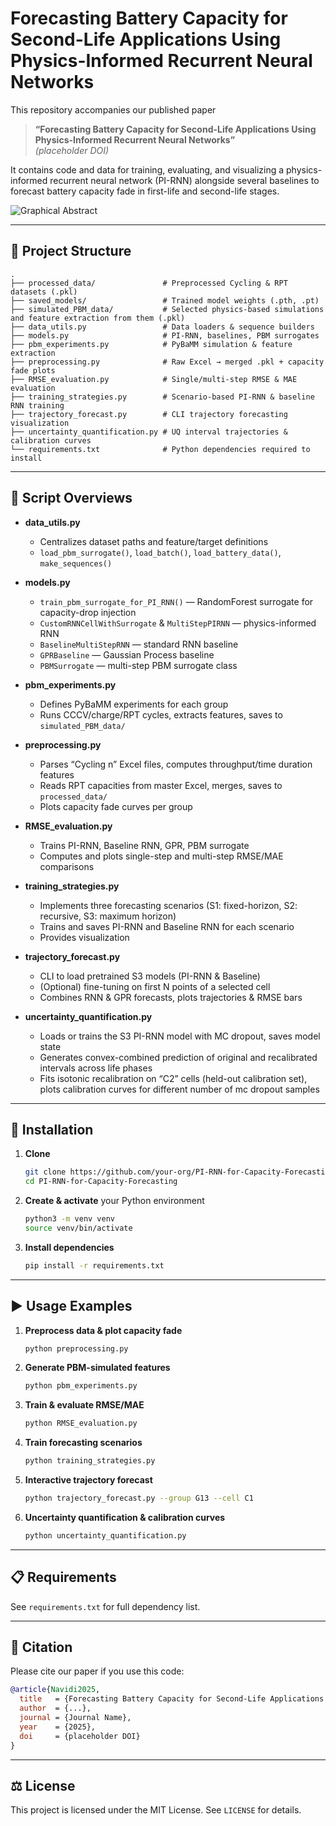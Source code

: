 # Forecasting Battery Capacity for Second-Life Applications Using Physics-Informed Recurrent Neural Networks

This repository accompanies our published paper  
> **“Forecasting Battery Capacity for Second-Life Applications Using Physics-Informed Recurrent Neural Networks”**  
> *(placeholder DOI)*  

It contains code and data for training, evaluating, and visualizing a physics-informed recurrent neural network (PI-RNN) alongside several baselines to forecast battery capacity fade in first-life and second-life stages.

![Graphical Abstract](figures/graphical_abstract.png)

---

## 🚀 Project Structure

```
.
├── processed_data/               # Preprocessed Cycling & RPT datasets (.pkl)
├── saved_models/                 # Trained model weights (.pth, .pt)
├── simulated_PBM_data/           # Selected physics-based simulations and feature extraction from them (.pkl)
├── data_utils.py                 # Data loaders & sequence builders
├── models.py                     # PI-RNN, baselines, PBM surrogates
├── pbm_experiments.py            # PyBaMM simulation & feature extraction
├── preprocessing.py              # Raw Excel → merged .pkl + capacity fade plots
├── RMSE_evaluation.py            # Single/multi-step RMSE & MAE evaluation
├── training_strategies.py        # Scenario-based PI-RNN & baseline RNN training
├── trajectory_forecast.py        # CLI trajectory forecasting visualization
├── uncertainty_quantification.py # UQ interval trajectories & calibration curves
└── requirements.txt              # Python dependencies required to install
```

---

## 📄 Script Overviews

- **data_utils.py**  
  - Centralizes dataset paths and feature/target definitions  
  - `load_pbm_surrogate()`, `load_batch()`, `load_battery_data()`, `make_sequences()`

- **models.py**  
  - `train_pbm_surrogate_for_PI_RNN()` — RandomForest surrogate for capacity-drop injection  
  - `CustomRNNCellWithSurrogate` & `MultiStepPIRNN` — physics-informed RNN  
  - `BaselineMultiStepRNN` — standard RNN baseline  
  - `GPRBaseline` — Gaussian Process baseline  
  - `PBMSurrogate` — multi-step PBM surrogate class  

- **pbm_experiments.py**  
  - Defines PyBaMM experiments for each group  
  - Runs CCCV/charge/RPT cycles, extracts features, saves to `simulated_PBM_data/`

- **preprocessing.py**  
  - Parses “Cycling n” Excel files, computes throughput/time duration features  
  - Reads RPT capacities from master Excel, merges, saves to `processed_data/`  
  - Plots capacity fade curves per group

- **RMSE_evaluation.py**  
  - Trains PI-RNN, Baseline RNN, GPR, PBM surrogate   
  - Computes and plots single-step and multi-step RMSE/MAE comparisons

- **training_strategies.py**  
  - Implements three forecasting scenarios (S1: fixed-horizon, S2: recursive, S3: maximum horizon)  
  - Trains and saves PI-RNN and Baseline RNN for each scenario  
  - Provides visualization 

- **trajectory_forecast.py**  
  - CLI to load pretrained S3 models (PI-RNN & Baseline)  
  - (Optional) fine-tuning on first N points of a selected cell  
  - Combines RNN & GPR forecasts, plots trajectories & RMSE bars

- **uncertainty_quantification.py**  
  - Loads or trains the S3 PI-RNN model with MC dropout, saves model state  
  - Generates convex-combined prediction of original and recalibrated intervals across life phases  
  - Fits isotonic recalibration on “C2” cells (held-out calibration set), plots calibration curves for different number of mc dropout samples

---

## 🔧 Installation

1. **Clone**  
   ```bash
   git clone https://github.com/your-org/PI-RNN-for-Capacity-Forecasting.git
   cd PI-RNN-for-Capacity-Forecasting
   ```

2. **Create & activate** your Python environment  
   ```bash
   python3 -m venv venv
   source venv/bin/activate
   ```

3. **Install dependencies**  
   ```bash
   pip install -r requirements.txt
   ```

---

## ▶️ Usage Examples

1. **Preprocess data & plot capacity fade**  
   ```bash
   python preprocessing.py
   ```

2. **Generate PBM-simulated features**  
   ```bash
   python pbm_experiments.py
   ```

3. **Train & evaluate RMSE/MAE**  
   ```bash
   python RMSE_evaluation.py
   ```

4. **Train forecasting scenarios**  
   ```bash
   python training_strategies.py
   ```

5. **Interactive trajectory forecast**  
   ```bash
   python trajectory_forecast.py --group G13 --cell C1
   ```

6. **Uncertainty quantification & calibration curves**  
   ```bash
   python uncertainty_quantification.py
   ```

---

## 📋 Requirements

See `requirements.txt` for full dependency list.

---

## 📖 Citation

Please cite our paper if you use this code:

```bibtex
@article{Navidi2025,
  title   = {Forecasting Battery Capacity for Second-Life Applications Using Physics-Informed Recurrent Neural Networks},
  author  = {...},
  journal = {Journal Name},
  year    = {2025},
  doi     = {placeholder DOI}
}
```

---

## ⚖️ License

This project is licensed under the MIT License. See `LICENSE` for details.

